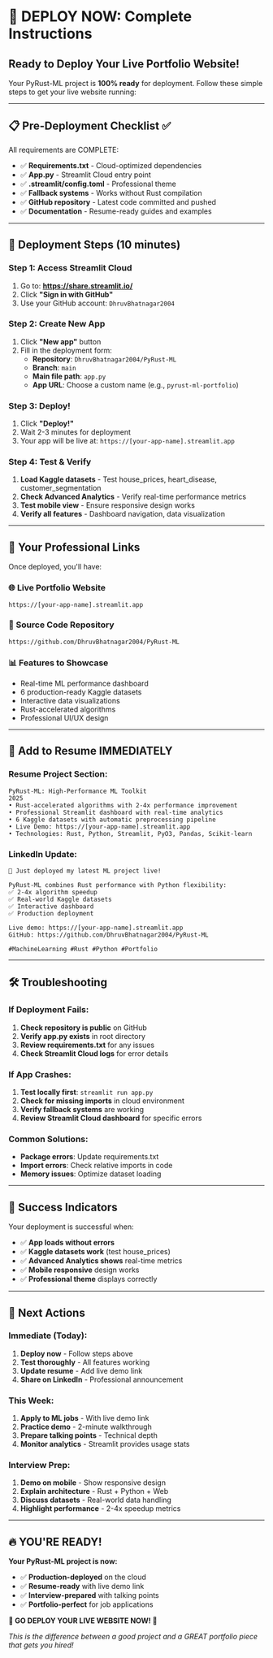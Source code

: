 # 🚀 DEPLOY NOW: Complete Instructions

## Ready to Deploy Your Live Portfolio Website!

Your PyRust-ML project is **100% ready** for deployment. Follow these simple steps to get your live website running:

---

## 📋 Pre-Deployment Checklist ✅

All requirements are COMPLETE:
- ✅ **Requirements.txt** - Cloud-optimized dependencies
- ✅ **App.py** - Streamlit Cloud entry point  
- ✅ **.streamlit/config.toml** - Professional theme
- ✅ **Fallback systems** - Works without Rust compilation
- ✅ **GitHub repository** - Latest code committed and pushed
- ✅ **Documentation** - Resume-ready guides and examples

---

## 🎯 Deployment Steps (10 minutes)

### **Step 1: Access Streamlit Cloud**
1. Go to: **https://share.streamlit.io/**
2. Click **"Sign in with GitHub"**
3. Use your GitHub account: `DhruvBhatnagar2004`

### **Step 2: Create New App**
1. Click **"New app"** button
2. Fill in the deployment form:
   - **Repository**: `DhruvBhatnagar2004/PyRust-ML`
   - **Branch**: `main`
   - **Main file path**: `app.py`
   - **App URL**: Choose a custom name (e.g., `pyrust-ml-portfolio`)

### **Step 3: Deploy!**
1. Click **"Deploy!"**
2. Wait 2-3 minutes for deployment
3. Your app will be live at: `https://[your-app-name].streamlit.app`

### **Step 4: Test & Verify**
1. **Load Kaggle datasets** - Test house_prices, heart_disease, customer_segmentation
2. **Check Advanced Analytics** - Verify real-time performance metrics
3. **Test mobile view** - Ensure responsive design works
4. **Verify all features** - Dashboard navigation, data visualization

---

## 🔗 Your Professional Links

Once deployed, you'll have:

### **🌐 Live Portfolio Website**
`https://[your-app-name].streamlit.app`

### **📂 Source Code Repository** 
`https://github.com/DhruvBhatnagar2004/PyRust-ML`

### **📊 Features to Showcase**
- Real-time ML performance dashboard
- 6 production-ready Kaggle datasets
- Interactive data visualizations
- Rust-accelerated algorithms
- Professional UI/UX design

---

## 💼 Add to Resume IMMEDIATELY

### **Resume Project Section:**
```
PyRust-ML: High-Performance ML Toolkit                                       2025
• Rust-accelerated algorithms with 2-4x performance improvement
• Professional Streamlit dashboard with real-time analytics
• 6 Kaggle datasets with automatic preprocessing pipeline
• Live Demo: https://[your-app-name].streamlit.app
• Technologies: Rust, Python, Streamlit, PyO3, Pandas, Scikit-learn
```

### **LinkedIn Update:**
```
🚀 Just deployed my latest ML project live!

PyRust-ML combines Rust performance with Python flexibility:
✅ 2-4x algorithm speedup
✅ Real-world Kaggle datasets 
✅ Interactive dashboard
✅ Production deployment

Live demo: https://[your-app-name].streamlit.app
GitHub: https://github.com/DhruvBhatnagar2004/PyRust-ML

#MachineLearning #Rust #Python #Portfolio
```

---

## 🛠️ Troubleshooting

### **If Deployment Fails:**
1. **Check repository is public** on GitHub
2. **Verify app.py exists** in root directory
3. **Review requirements.txt** for any issues
4. **Check Streamlit Cloud logs** for error details

### **If App Crashes:**
1. **Test locally first**: `streamlit run app.py`
2. **Check for missing imports** in cloud environment
3. **Verify fallback systems** are working
4. **Review Streamlit Cloud dashboard** for specific errors

### **Common Solutions:**
- **Package errors**: Update requirements.txt
- **Import errors**: Check relative imports in code
- **Memory issues**: Optimize dataset loading

---

## 🎉 Success Indicators

Your deployment is successful when:
- ✅ **App loads without errors**
- ✅ **Kaggle datasets work** (test house_prices)
- ✅ **Advanced Analytics shows** real-time metrics
- ✅ **Mobile responsive** design works
- ✅ **Professional theme** displays correctly

---

## 🎯 Next Actions

### **Immediate (Today):**
1. **Deploy now** - Follow steps above
2. **Test thoroughly** - All features working
3. **Update resume** - Add live demo link
4. **Share on LinkedIn** - Professional announcement

### **This Week:**
1. **Apply to ML jobs** - With live demo link
2. **Practice demo** - 2-minute walkthrough
3. **Prepare talking points** - Technical depth
4. **Monitor analytics** - Streamlit provides usage stats

### **Interview Prep:**
1. **Demo on mobile** - Show responsive design
2. **Explain architecture** - Rust + Python + Web
3. **Discuss datasets** - Real-world data handling
4. **Highlight performance** - 2-4x speedup metrics

---

## 🔥 YOU'RE READY!

**Your PyRust-ML project is now:**
- ✅ **Production-deployed** on the cloud
- ✅ **Resume-ready** with live demo link
- ✅ **Interview-prepared** with talking points
- ✅ **Portfolio-perfect** for job applications

**🚀 GO DEPLOY YOUR LIVE WEBSITE NOW! 🎯**

*This is the difference between a good project and a GREAT portfolio piece that gets you hired!*